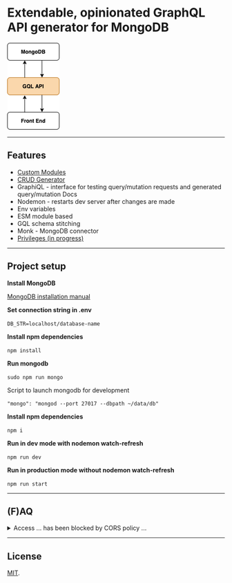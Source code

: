 # Extendable, opinionated GraphQL API generator for MongoDB

![Graphql generator](images/graphql-api-generator.png)

---

## Features

* [Custom Modules](/doc/custom-modules.md)
* [CRUD Generator](/doc/generator.md)  
* GraphiQL - interface for testing query/mutation requests and generated query/mutation Docs
* Nodemon - restarts dev server after changes are made
* Env variables
* ESM module based
* GQL schema stitching
* Monk - MongoDB connector
* [Privileges (in progress)](/doc/api-privileges.md)

---


## Project setup

**Install MongoDB**

[MongoDB installation manual](https://docs.mongodb.com/manual/installation/)

**Set connection string in .env**

```DB_STR=localhost/database-name```

**Install npm dependencies**

```npm install```

**Run mongodb**

```sudo npm run mongo```

Script to launch mongodb for development  

```
"mongo": "mongod --port 27017 --dbpath ~/data/db"
```

**Install npm dependencies**

```npm i```

**Run in dev mode with nodemon watch-refresh**

```npm run dev```

**Run in production mode without nodemon watch-refresh**

```npm run start```

---
 
## (F)AQ

<details>
  <summary>Access ... has been blocked by CORS policy ...</summary>

*Error:*

```
Access to XMLHttpRequest at 'http://localhost:4000/graphql' from origin 'http://localhost:3000' has been blocked by CORS policy: Response to preflight request doesn't pass access control check: No 'Access-Control-Allow-Origin' header is present on the requested resource.
```

*Solution:*

Use https://github.com/expressjs/cors middleware.  
Specify origin that makes requests to GQL API server.  

</details>
 
---

 
## License

[MIT](LICENSE).
